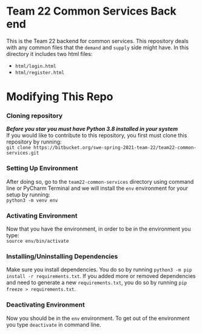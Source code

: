 # Team 22 Common Services Back end
This is the Team 22 backend for common services. This repository deals with any common files that the `demand` and `supply` side might have.
In this directory it includes two html files:

- `html/login.html`
- `html/register.html`

# Modifying This Repo
### Cloning repository
***Before you star you must have Python 3.8 installed in your system***  
If you would like to contribute to this repository, you first must clone this repository by running:  
```git clone https://bitbucket.org/swe-spring-2021-team-22/team22-common-services.git```  
  
### Setting Up Environment
After doing so, go to the `team22-common-services` directory using command line or PyCharm Terminal and we will install the `env` environment for your setup by running:  
`python3 -m venv env`  
  
### Activating Environment
Now that you have the environment, in order to be in the environment you type:  
`source env/bin/activate`  
  
### Installing/Uninstalling Dependencies
Make sure you install dependencies. You do so by running `python3 -m pip install -r requirements.txt`. If you added more or removed dependencies and need to generate a new `requirements.txt`, you do so by running `pip freeze > requirements.txt`.
  
### Deactivating Environment
Now you should be in the `env` environment. To get out of the environment you type `deactivate` in command line.